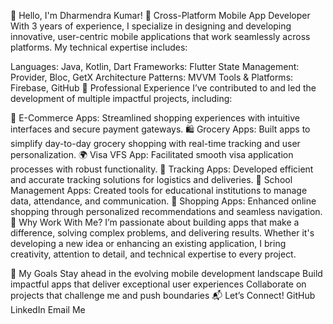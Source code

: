 👋 Hello, I'm Dharmendra Kumar!
🚀 Cross-Platform Mobile App Developer
With 3 years of experience, I specialize in designing and developing innovative, user-centric mobile applications that work seamlessly across platforms. My technical expertise includes:

Languages: Java, Kotlin, Dart
Frameworks: Flutter
State Management: Provider, Bloc, GetX
Architecture Patterns: MVVM
Tools & Platforms: Firebase, GitHub
💼 Professional Experience
I’ve contributed to and led the development of multiple impactful projects, including:

🛒 E-Commerce Apps: Streamlined shopping experiences with intuitive interfaces and secure payment gateways.
🛍️ Grocery Apps: Built apps to simplify day-to-day grocery shopping with real-time tracking and user personalization.
🌍 Visa VFS App: Facilitated smooth visa application processes with robust functionality.
🚚 Tracking Apps: Developed efficient and accurate tracking solutions for logistics and deliveries.
🏫 School Management Apps: Created tools for educational institutions to manage data, attendance, and communication.
🛒 Shopping Apps: Enhanced online shopping through personalized recommendations and seamless navigation.
🌟 Why Work With Me?
I’m passionate about building apps that make a difference, solving complex problems, and delivering results. Whether it's developing a new idea or enhancing an existing application, I bring creativity, attention to detail, and technical expertise to every project.

🎯 My Goals
Stay ahead in the evolving mobile development landscape
Build impactful apps that deliver exceptional user experiences
Collaborate on projects that challenge me and push boundaries
📬 Let’s Connect!
GitHub
LinkedIn
Email Me
